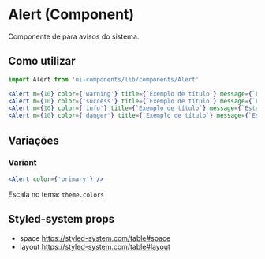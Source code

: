# Alert (Component)

Componente de para avisos do sistema.

## Como utilizar

```js
import Alert from 'ui-components/lib/components/Alert'
```

```jsx
<Alert m={10} color={'warning'} title={`Exemplo de título`} message={`Este texto é exemplo de uma message`} />
<Alert m={10} color={'success'} title={`Exemplo de título`} message={`Este texto é exemplo de uma message`} />
<Alert m={10} color={'info'} title={`Exemplo de título`} message={`Este texto é exemplo de uma message`} />
<Alert m={10} color={'danger'} title={`Exemplo de título`} message={`Este texto é exemplo de uma message`} />
```

## Variações

### Variant

```jsx
<Alert color={'primary'} />
```

Escala no tema: `theme.colors`

## Styled-system props

- space https://styled-system.com/table#space
- layout https://styled-system.com/table#layout
